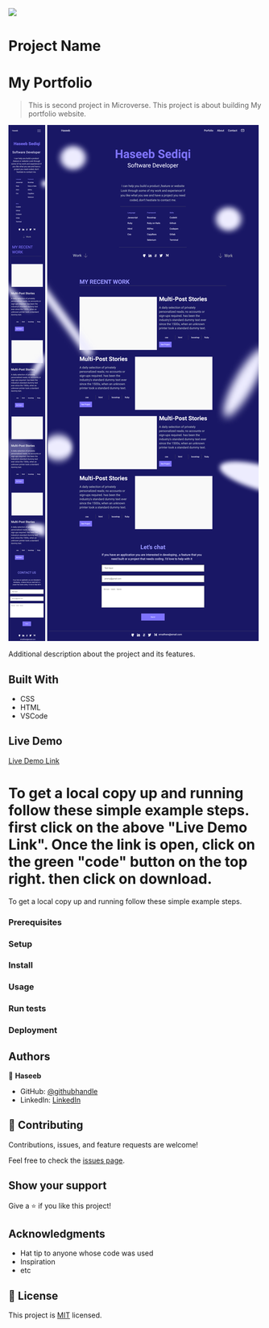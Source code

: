![](https://img.shields.io/badge/Microverse-blueviolet)

# Project Name
# My Portfolio

> This is second project in Microverse. This project is about building My portfolio website.

![screenshot](./app_screenshot.png)
![screenshot](./ScreenShot-Desktop-Version.png)

Additional description about the project and its features.

## Built With

- CSS
- HTML
- VSCode

## Live Demo

[Live Demo Link](https://haseebsediqi.github.io/MyPortfolio/)


# To get a local copy up and running follow these simple example steps. first click on the above "Live Demo Link". Once the link is open, click on the green "code" button on the top right. then click on download.


To get a local copy up and running follow these simple example steps.

### Prerequisites

### Setup

### Install

### Usage

### Run tests

### Deployment



## Authors

👤 **Haseeb**

- GitHub: [@githubhandle](https://github.com/HaseebSediqi)
- LinkedIn: [LinkedIn](http://linkedin.com/in/haseeb-sediqi)

## 🤝 Contributing

Contributions, issues, and feature requests are welcome!

Feel free to check the [issues page](../../issues/).

## Show your support

Give a ⭐️ if you like this project!

## Acknowledgments

- Hat tip to anyone whose code was used
- Inspiration
- etc

## 📝 License

This project is [MIT](./MIT.md) licensed.
